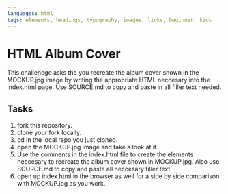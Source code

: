 ```yaml
---
languages: html
tags: elements, headings, typography, images, links, beginner, kids
---
```


# HTML Album Cover

This challenege asks the you recreate the album cover shown in the MOCKUP.jpg image by writing the appropriate HTML neccesary into the index.html page. Use SOURCE.md to copy and paste in all filler text needed.

## Tasks

1. fork this repository.
2. clone your fork locally.
3. cd in the local repo you just cloned.
4. open the MOCKUP.jpg image and take a look at it.
5. Use the comments in the index.html file to create the elements neccesary to recreate the album cover shown in MOCKUP.jpg. Also use SOURCE.md to copy and paste all neccesary filler text.
6. open up index.html in the browser as well for a side by side comparison with MOCKUP.jpg as you work.